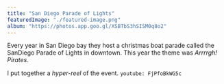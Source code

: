 ```yaml
---
title: "San Diego Parade of Lights"
featuredImage: "./featured-image.png"
album: "https://photos.app.goo.gl/XSBTbS3hSISM0q8o2"
---
```

Every year in San Diego bay they host a christmas boat parade called the SanDiego Parade of Lights in downtown. 
This year the theme was *Arrrrgh! Pirates.*

I put together a *hyper-reel* of the event.
`youtube: FjPfoBkWG5c`


